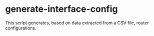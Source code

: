 # generate-interface-config
This script generates, based on data extracted from a CSV file, router configurations.
